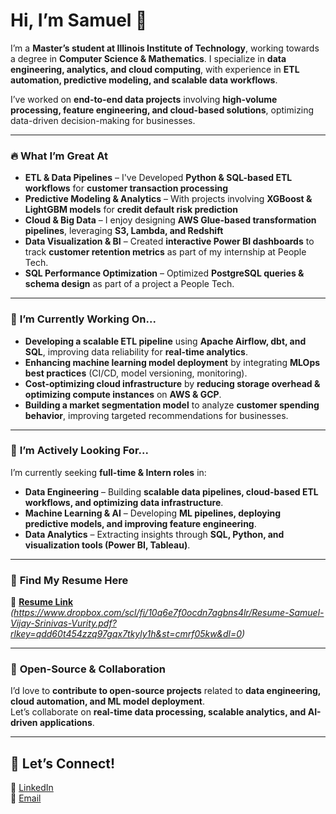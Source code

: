 # **Hi, I’m Samuel 👋**  

I’m a **Master’s student at Illinois Institute of Technology**, working towards a degree in **Computer Science & Mathematics**. I specialize in **data engineering, analytics, and cloud computing**, with experience in **ETL automation, predictive modeling, and scalable data workflows**.  

I’ve worked on **end-to-end data projects** involving **high-volume processing, feature engineering, and cloud-based solutions**, optimizing data-driven decision-making for businesses.  

---

### 🔥 **What I’m Great At**  
- **ETL & Data Pipelines** – I've Developed **Python & SQL-based ETL workflows** for **customer transaction processing**
- **Predictive Modeling & Analytics** – With projects involving **XGBoost & LightGBM models** for **credit default risk prediction**
- **Cloud & Big Data** – I enjoy designing **AWS Glue-based transformation pipelines**, leveraging **S3, Lambda, and Redshift**  
- **Data Visualization & BI** – Created **interactive Power BI dashboards** to track **customer retention metrics** as part of my internship at People Tech. 
- **SQL Performance Optimization** – Optimized **PostgreSQL queries & schema design** as part of a project a People Tech.  

---

### 🔭 **I’m Currently Working On...**  
- **Developing a scalable ETL pipeline** using **Apache Airflow, dbt, and SQL**, improving data reliability for **real-time analytics**.  
- **Enhancing machine learning model deployment** by integrating **MLOps best practices** (CI/CD, model versioning, monitoring).  
- **Cost-optimizing cloud infrastructure** by **reducing storage overhead & optimizing compute instances** on **AWS & GCP**.  
- **Building a market segmentation model** to analyze **customer spending behavior**, improving targeted recommendations for businesses.  

---

### 🚀 **I’m Actively Looking For...**  
I’m currently seeking **full-time & Intern roles** in:  
- **Data Engineering** – Building **scalable data pipelines, cloud-based ETL workflows, and optimizing data infrastructure**.  
- **Machine Learning & AI** – Developing **ML pipelines, deploying predictive models, and improving feature engineering**.  
- **Data Analytics** – Extracting insights through **SQL, Python, and visualization tools (Power BI, Tableau)**.   

---

### 📄 **Find My Resume Here**  
📂 **[Resume Link](#)** *(https://www.dropbox.com/scl/fi/10q6e7f0ocdn7agbns4lr/Resume-Samuel-Vijay-Srinivas-Vurity.pdf?rlkey=qdd60t454zzq97gqx7tkyly1h&st=cmrf05kw&dl=0)*  

---

### 🤝 **Open-Source & Collaboration**  
I’d love to **contribute to open-source projects** related to **data engineering, cloud automation, and ML model deployment**.  
Let’s collaborate on **real-time data processing, scalable analytics, and AI-driven applications**.  

---

## 📩 **Let’s Connect!**  
🔗 [LinkedIn](https://www.linkedin.com/in/samuelvurity/)  
📧 [Email](mailto:svurity@hawk.iit.edu)  
